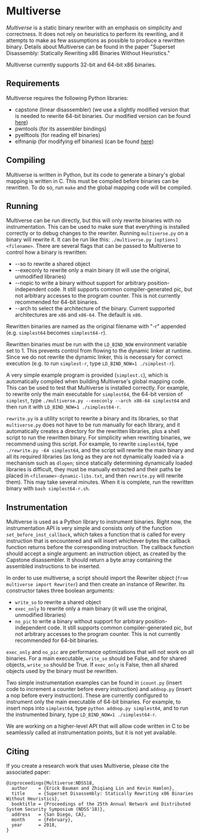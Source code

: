 # Multiverse

*Multiverse* is a static binary rewriter with an emphasis on simplicity and correctness.  It does not rely on heuristics to perform its rewriting, and it attempts to make as few assumptions as possible to produce a rewritten binary.  Details about Multiverse can be found in the paper "Superset Disassembly: Statically Rewriting x86 Binaries Without Heuristics."

Multiverse currently supports 32-bit and 64-bit x86 binaries.

## Requirements

Multiverse requires the following Python libraries:
* capstone (linear disassembler) (we use a slightly modified version that is needed to rewrite 64-bit binaries.  Our modified version can be found [here](https://github.com/baumane/capstone))
* pwntools (for its assembler bindings)
* pyelftools (for reading elf binaries)
* elfmanip (for modifying elf binaries) (can be found [here](https://github.com/schieb/ELFManip))

## Compiling

Multiverse is written in Python, but its code to generate a binary's global mapping is written in C.  This must be compiled before binaries can be rewritten.  To do so, run `make` and the global mapping code will be compiled.

## Running

Multiverse can be run directly, but this will only rewrite binaries with no instrumentation.  This can be used to make sure that everything is installed correctly or to debug changes to the rewriter.  Running `multiverse.py` on a binary will rewrite it.  It can be run like this: `./multiverse.py [options] <filename>`.  There are several flags that can be passed to Multiverse to control how a binary is rewritten:
* --so to rewrite a shared object
* --execonly to rewrite only a main binary (it will use the original, unmodified libraries)
* --nopic to write a binary without support for arbitrary position-independent code.  It still supports common compiler-generated pic, but not arbitrary accesses to the program counter.  This is not currently recommended for 64-bit binaries.
* --arch to select the architecture of the binary.  Current supported architectures are `x86` and `x86-64`.  The default is `x86`.

Rewritten binaries are named as the original filename with "-r" appended (e.g. `simplest64` becomes `simplest64-r`).

Rewritten binaries *must* be run with the `LD_BIND_NOW` environment variable set to 1.  This prevents control from flowing to the dynamic linker at runtime.  Since we do not rewrite the dynamic linker, this is necessary for correct execution (e.g. to run `simplest-r`, type `LD_BIND_NOW=1 ./simplest-r`).

A very simple example program is provided (`simplest.c`), which is automatically compiled when building Multiverse's global mapping code.  This can be used to test that Multiverse is installed correctly.  For example, to rewrite only the main executable for `simplest64`, the 64-bit version of `simplest`, type `./multiverse.py --execonly --arch x86-64 simplest64` and then run it with `LD_BIND_NOW=1 ./simplest64-r`.

`rewrite.py` is a utility script to rewrite a binary and its libraries, so that `multiverse.py` does not have to be run manually for each library, and it automatically creates a directory for the rewritten libraries, plus a shell script to run the rewritten binary.  For simplicity when rewriting binaries, we recommend using this script.  For example, to rewrite `simplest64`, type `./rewrite.py -64 simplest64`, and the script will rewrite the main binary and all its required libraries (as long as they are not dynamically loaded via a mechanism such as `dlopen`; since statically determining dynamically loaded libraries is difficult, they must be manually extracted and their paths be placed in `<filename>-dynamic-libs.txt`, and then `rewrite.py` will rewrite them).  This may take several minutes.  When it is complete, run the rewritten binary with `bash simplest64-r.sh`.

## Instrumentation

Multiverse is used as a Python library to instrument binaries.  Right now, the instrumentation API is very simple and consists only of the function `set_before_inst_callback`, which takes a function that is called for every instruction that is encountered and will insert whichever bytes the callback function returns before the corresponding instruction.  The callback function should accept a single argument: an instruction object, as created by the Capstone disassembler.  It should return a byte array containing the assembled instructions to be inserted.

In order to use multiverse, a script should import the Rewriter object (`from multiverse import Rewriter`) and then create an instance of Rewriter.  Its constructor takes three boolean arguments:
* `write_so` to rewrite a shared object
* `exec_only` to rewrite only a main binary (it will use the original, unmodified libraries)
* `no_pic` to write a binary without support for arbitrary position-independent code.  It still supports common compiler-generated pic, but not arbitrary accesses to the program counter.  This is not currently recommended for 64-bit binaries.

`exec_only` and `no_pic` are performance optimizations that will not work on all binaries.  For a main executable, `write_so` should be False, and for shared objects, `write_so` should be True.  If `exec_only` is False, then all shared objects used by the binary must be rewritten.

Two simple instrumentation examples can be found in `icount.py` (insert code to increment a counter before every instruction) and `addnop.py` (insert a nop before every instruction).  These are currently configured to instrument only the main executable of 64-bit binaries.  For example, to insert nops into `simplest64`, type `python addnop.py simplest64`, and to run the instrumented binary, type `LD_BIND_NOW=1 ./simplest64-r`.

We are working on a higher-level API that will allow code written in C to be seamlessly called at instrumentation points, but it is not yet available.

## Citing

If you create a research work that uses Multiverse, please cite the associated paper:

```
@inproceedings{Multiverse:NDSS18,
  author    = {Erick Bauman and Zhiqiang Lin and Kevin Hamlen},
  title     = {Superset Disassembly: Statically Rewriting x86 Binaries Without Heuristics},
  booktitle = {Proceedings of the 25th Annual Network and Distributed System Security Symposium (NDSS'18)},
  address   = {San Diego, CA},
  month     = {February},
  year      = 2018,
}
```
